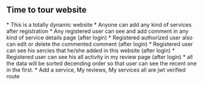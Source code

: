 <h2>Time to tour website </h2>
* This is a totally dynamic website
* Anyone can add any kind of services after registration
* Any registered user can see and add comment in any kind of service details page (after login)
* Registered authorized user also can edit or delete the commented comment (after login)
* Registered user can see his sercies that he/she added in this website (after login)
* Registered user can see his all activity in my review page (after login)
* all the data will be sorted decending order so that user can see the recent one in the first.
* Add a service, My reviews, My services all are jwt verified route
